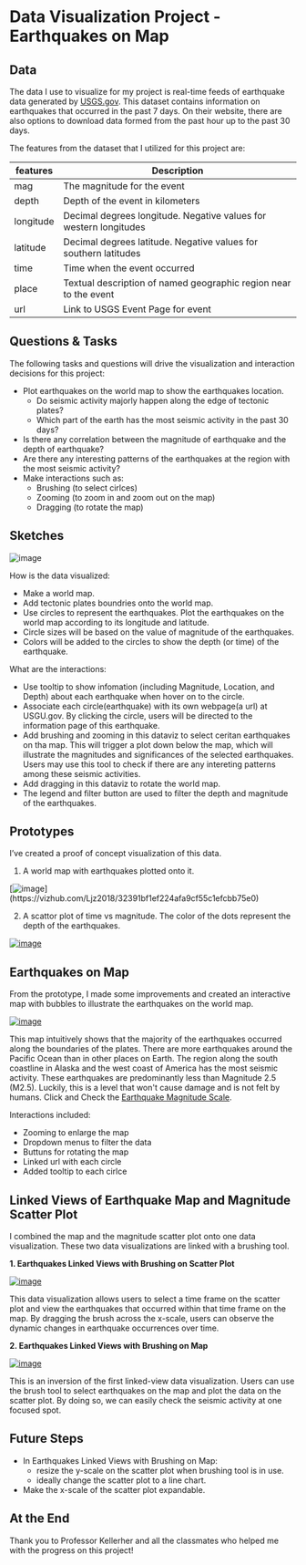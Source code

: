 # Data Visualization Project - Earthquakes on Map

## Data

The data I use to visualize for my project is real-time feeds of earthquake data generated by [USGS.gov](https://earthquake.usgs.gov/earthquakes/feed/v1.0/geojson.php). This dataset contains information on earthquakes that occurred in the past 7 days. On their website, there are also options to download data formed from the past hour up to the past 30 days.

The features from the dataset that I utilized for this project are:

| features | Description |
| --- | --- |
| mag | The magnitude for the event |
| depth | Depth of the event in kilometers |
| longitude | Decimal degrees longitude. Negative values for western longitudes |
| latitude | Decimal degrees latitude. Negative values for southern latitudes |
| time | Time when the event occurred |
| place | Textual description of named geographic region near to the event |
| url | Link to USGS Event Page for event |

## Questions & Tasks

The following tasks and questions will drive the visualization and interaction decisions for this project:

 * Plot earthquakes on the world map to show the earthquakes location.
   - Do seismic activity majorly happen along the edge of tectonic plates?
   - Which part of the earth has the most seismic activity in the past 30 days?
 * Is there any correlation between the magnitude of earthquake and the depth of earthquake?
 * Are there any interesting patterns of the earthquakes at the region with the most seismic activity?
 * Make interactions such as:
   - Brushing (to select cirlces)
   - Zooming (to zoom in and zoom out on the map)
   - Dragging (to rotate the map)
   
## Sketches

![image](https://github.com/Ljz2018/dataviz-project-CS573-proposal/assets/139059537/43cd0ecc-9271-42e9-b855-80edc6910ccf>
)

How is the data visualized:

* Make a world map.
* Add tectonic plates boundries onto the world map.
* Use circles to represent the earthquakes. Plot the earthquakes on the world map according to its longitude and latitude.
* Circle sizes will be based on the value of magnitude of the earthquakes.
* Colors will be added to the circles to show the depth (or time) of the earthquake.

What are the interactions:

* Use tooltip to show infomation (including Magnitude, Location, and Depth) about each earthquake when hover on to the circle.
* Associate each circle(earthquake) with its own webpage(a url) at USGU.gov. By clicking the circle, users will be directed to the information page of this earthquake.
* Add brushing and zooming in this dataviz to select ceritan earthquakes on tha map. This will trigger a plot down below the map, which will illustrate the magnitudes and significances of the selected earthquakes.
  Users may use this tool to check if there are any intereting patterns among these seismic activities.
* Add dragging in this dataviz to rotate the world map.
* The legend and filter button are used to filter the depth and magnitude of the earthquakes.

## Prototypes

I’ve created a proof of concept visualization of this data. 

1. A world map with earthquakes plotted onto it. 

[![image](https://github.com/Ljz2018/dataviz-project-CS573-proposal/assets/139059537/e6a86576-eb71-481e-a4bb-567535408947")](https://vizhub.com/Ljz2018/32391bf1ef224afa9cf55c1efcbb75e0)

2. A scattor plot of time vs magnitude. The color of the dots represent the depth of the earthquakes.

[![image](https://github.com/Ljz2018/dataviz-project-CS573-proposal/assets/139059537/aa27cd21-bf9b-457c-830d-3f9867c8531a>
)](https://vizhub.com/Ljz2018/6f179af027ab4495b08506720de46bed)

## Earthquakes on Map 

From the prototype, I made some improvements and created an interactive map with bubbles to illustrate the earthquakes on the world map.

[![image](https://github.com/Ljz2018/dataviz-project-CS573-proposal/assets/139059537/6e68260a-28f0-4464-9d30-99ae94396a23>)](https://vizhub.com/Ljz2018/a11b81a4002c44edb44c14f259dd948c)

This map intuitively shows that the majority of the earthquakes occurred along the boundaries of the plates. There are more earthquakes around the Pacific Ocean than in other places on Earth. The region along the south coastline in Alaska and the west coast of America has the most seismic activity. These earthquakes are predominantly less than Magnitude 2.5 (M2.5). Luckily, this is a level that won't cause damage and is not felt by humans. Click and Check the [Earthquake Magnitude Scale](https://www.mtu.edu/geo/community/seismology/learn/earthquake-measure/magnitude/).

Interactions included:

* Zooming to enlarge the map
* Dropdown menus to filter the data
* Buttuns for rotating the map
* Linked url with each circle
* Added tooltip to each cirlce

## Linked Views of Earthquake Map and Magnitude Scatter Plot

I combined the map and the magnitude scatter plot onto one data visualization. These two data visualizations are linked with a brushing tool.

**1. Earthquakes Linked Views with Brushing on Scatter Plot** 

[![image](https://github.com/Ljz2018/dataviz-project-CS573-proposal/assets/139059537/b3bb6a67-199e-4a3c-97c3-f7ed82bd898e
)](https://vizhub.com/Ljz2018/14506278d7ae4a198f26e58123195f3d)

This data visualization allows users to select a time frame on the scatter plot and view the earthquakes that occurred within that time frame on the map. By dragging the brush across the x-scale, users can observe the dynamic changes in earthquake occurrences over time.

**2. Earthquakes Linked Views with Brushing on Map** 

[![image](https://github.com/Ljz2018/dataviz-project-CS573-proposal/assets/139059537/724305ec-e036-4a4d-8b01-ffc156a7bcf9
)](https://vizhub.com/Ljz2018/d37fd82778574054aeb1be33bd953a44)

This is an inversion of the first linked-view data visualization. Users can use the brush tool to select earthquakes on the map and plot the data on the scatter plot. 
By doing so, we can easily check the seismic activity at one focused spot.

## Future Steps

* In Earthquakes Linked Views with Brushing on Map:
  - resize the y-scale on the scatter plot when brushing tool is in use.
  - ideally change the scatter plot to a line chart.
* Make the x-scale of the scatter plot expandable.

## At the End

Thank you to Professor Kellerher and all the classmates who helped me with the progress on this project!







